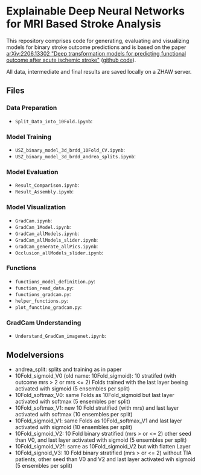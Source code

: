 # Explainable Deep Neural Networks for MRI Based Stroke Analysis

This repository comprises code for generating, evaluating and visualizing models for binary stroke outcome predictions and is based on the paper [arXiv:2206.13302 "Deep transformation models for predicting functional outcome after acute ischemic stroke"](https://arxiv.org/abs/2206.13302) ([github code](https://github.com/LucasKook/dtm-usz-stroke)).

All data, intermediate and final results are saved locally on a ZHAW server.

## Files

### Data Preparation

- `Split_Data_into_10Fold.ipynb`:

### Model Training

- `USZ_binary_model_3d_brdd_10Fold_CV.ipynb`: 
- `USZ_binary_model_3d_brdd_andrea_splits.ipynb`:

### Model Evaluation

- `Result_Comparison.ipynb`:
- `Result_Assembly.ipynb`:

### Model Visualization

- `GradCam.ipynb`:
- `GradCam_1Model.ipynb`:
- `GradCam_allModels.ipynb`:
- `GradCam_allModels_slider.ipynb`:
- `GradCam_generate_allPics.ipynb`:
- `Occlusion_allModels_slider.ipynb`:

### Functions

- `functions_model_definition.py`:
- `function_read_data.py`:
- `functions_gradcam.py`:
- `helper_functions.py`:
- `plot_functino_gradcam.py`:

### GradCam Understanding

- `Understand_GradCam_imagenet.ipynb`:

## Modelversions

- andrea_split: splits and training as in paper 
- 10Fold_sigmoid_V0 (old name: 10Fold_sigmoid): 10 stratifed (with outcome mrs > 2 or mrs <= 2) Folds trained with the last layer beeing activated with sigmoid (5 ensembles per split)
- 10Fold_softmax_V0: same Folds as 10Fold_sigmoid but last layer activated with softmax (5 ensembles per split)
- 10Fold_softmax_V1: new 10 Fold stratified (with mrs) and last layer activated with softmax (10 ensembles per split)
- 10Fold_sigmoid_V1: same Folds as 10Fold_softmax_V1 and last layer activated with sigmoid (10 ensembles per split)
- 10Fold_sigmoid_V2: 10 Fold binary stratified (mrs > or <= 2) other seed than V0, and last layer activated with sigmoid (5 ensembles per split)
- 10Fold_sigmoid_V2f: same as 10Fold_sigmoid_V2 but with flatten Layer
- 10Fold_signoid_V3: 10 Fold binary stratified (mrs > or <= 2) without TIA patients, other seed than V0 and V2 and last layer activated wih sigmoid (5 ensembles per split)
